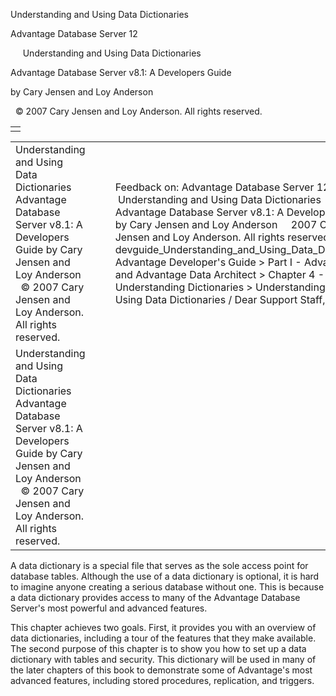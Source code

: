 Understanding and Using Data Dictionaries




Advantage Database Server 12  

     Understanding and Using Data Dictionaries

Advantage Database Server v8.1: A Developers Guide

by Cary Jensen and Loy Anderson

  © 2007 Cary Jensen and Loy Anderson. All rights reserved.

|  |
| --- |
|  |

|  |  |  |  |  |
| --- | --- | --- | --- | --- |
| Understanding and Using Data Dictionaries  Advantage Database Server v8.1: A Developers Guide  by Cary Jensen and Loy Anderson    © 2007 Cary Jensen and Loy Anderson. All rights reserved. |  |  | Feedback on: Advantage Database Server 12 -      Understanding and Using Data Dictionaries Advantage Database Server v8.1: A Developers Guide by Cary Jensen and Loy Anderson     2007 Cary Jensen and Loy Anderson. All rights reserved. devguide\_Understanding\_and\_Using\_Data\_Dictionaries Advantage Developer's Guide > Part I - Advantage and Advantage Data Architect > Chapter 4 - Understanding Dictionaries > Understanding and Using Data Dictionaries / Dear Support Staff, |  |
| Understanding and Using Data Dictionaries  Advantage Database Server v8.1: A Developers Guide  by Cary Jensen and Loy Anderson    © 2007 Cary Jensen and Loy Anderson. All rights reserved. |  |  |  |  |

A data dictionary is a special file that serves as the sole access point for database tables. Although the use of a data dictionary is optional, it is hard to imagine anyone creating a serious database without one. This is because a data dictionary provides access to many of the Advantage Database Server's most powerful and advanced features.

This chapter achieves two goals. First, it provides you with an overview of data dictionaries, including a tour of the features that they make available. The second purpose of this chapter is to show you how to set up a data dictionary with tables and security. This dictionary will be used in many of the later chapters of this book to demonstrate some of Advantage's most advanced features, including stored procedures, replication, and triggers.